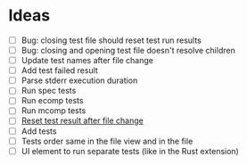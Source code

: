 # Ideas

- [ ] Bug: closing test file should reset test run results
- [ ] Bug: closing and opening test file doesn't resolve children
- [ ] Update test names after file change
- [ ] Add test failed result
- [ ] Parse stderr execution duration
- [ ] Run spec tests
- [ ] Run ecomp tests
- [ ] Run mcomp tests
- [ ] [Reset test result after file change](https://code.visualstudio.com/api/extension-guides/testing#publishonly-controllers)
- [ ] Add tests
- [ ] Tests order same in the file view and in the file
- [ ] UI element to run separate tests (like in the Rust extension)
